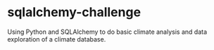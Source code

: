 # sqlalchemy-challenge
Using Python and SQLAlchemy to do basic climate analysis and data exploration of a climate database. 

